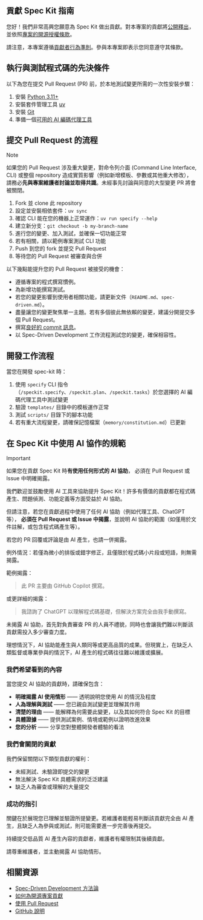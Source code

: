 ## 貢獻 Spec Kit 指南

您好！我們非常高興您願意為 Spec Kit 做出貢獻。對本專案的貢獻將[公開釋出](https://help.github.com/articles/github-terms-of-service/#6-contributions-under-repository-license)，並依照[專案的開源授權條款](LICENSE)。

請注意，本專案遵循[貢獻者行為準則](CODE_OF_CONDUCT.md)。參與本專案即表示您同意遵守其條款。

## 執行與測試程式碼的先決條件

以下為您在提交 Pull Request (PR) 前，於本地測試變更所需的一次性安裝步驟：

1. 安裝 [Python 3.11+](https://www.python.org/downloads/)
1. 安裝套件管理工具 [uv](https://docs.astral.sh/uv/)
1. 安裝 [Git](https://git-scm.com/downloads)
1. 準備一個[可用的 AI 編碼代理工具](README.md#-supported-ai-agents)

## 提交 Pull Request 的流程

>[!NOTE]
>如果您的 Pull Request 涉及重大變更，對命令列介面 (Command Line Interface, CLI) 或整個 repository 造成實質影響（例如新增模板、參數或其他重大修改），請務必**先與專案維護者討論並取得共識**。未經事先討論與同意的大型變更 PR 將會被關閉。

1. Fork 並 clone 此 repository
1. 設定並安裝相依套件：`uv sync`
1. 確認 CLI 能在您的機器上正常運作：`uv run specify --help`
1. 建立新分支：`git checkout -b my-branch-name`
1. 進行您的變更、加入測試，並確保一切功能正常
1. 若有相關，請以範例專案測試 CLI 功能
1. Push 到您的 fork 並提交 Pull Request
1. 等待您的 Pull Request 被審查與合併

以下幾點能提升您的 Pull Request 被接受的機會：

- 遵循專案的程式撰寫慣例。
- 為新增功能撰寫測試。
- 若您的變更影響到使用者相關功能，請更新文件（`README.md`、`spec-driven.md`）。
- 盡量讓您的變更聚焦單一主題。若有多個彼此無依賴的變更，建議分開提交多個 Pull Request。
- 撰寫[良好的 commit 訊息](http://tbaggery.com/2008/04/19/a-note-about-git-commit-messages.html)。
- 以 Spec-Driven Development 工作流程測試您的變更，確保相容性。

## 開發工作流程

當您在開發 spec-kit 時：

1. 使用 `specify` CLI 指令（`/speckit.specify`、`/speckit.plan`、`/speckit.tasks`）於您選擇的 AI 編碼代理工具中測試變更
2. 驗證 `templates/` 目錄中的模板運作正常
3. 測試 `scripts/` 目錄下的腳本功能
4. 若有重大流程變更，請確保記憶檔案（`memory/constitution.md`）已更新

## 在 Spec Kit 中使用 AI 協作的規範

> [!IMPORTANT]
>
> 如果您在貢獻 Spec Kit 時**有使用任何形式的 AI 協助**，
> 必須在 Pull Request 或 Issue 中明確揭露。

我們歡迎並鼓勵使用 AI 工具來協助提升 Spec Kit！許多有價值的貢獻都在程式碼產生、問題偵測、功能定義等方面受益於 AI 協助。

但請注意，若您在貢獻過程中使用了任何 AI 協助（例如代理工具、ChatGPT 等），
**必須在 Pull Request 或 Issue 中揭露**，並說明 AI 協助的範圍（如僅用於文件註解，或包含程式碼產生等）。

若您的 PR 回覆或評論是由 AI 產生，也請一併揭露。

例外情況：若僅為微小的排版或錯字修正，且僅限於程式碼小片段或短語，則無需揭露。

範例揭露：

> 此 PR 主要由 GitHub Copilot 撰寫。

或更詳細的揭露：

> 我諮詢了 ChatGPT 以理解程式碼基礎，但解決方案完全由我手動撰寫。

未揭露 AI 協助，首先對負責審查 PR 的人員不禮貌，同時也會讓我們難以判斷該貢獻需投入多少審查力度。

理想情況下，AI 協助能產生與人類同等或更高品質的成果。但現實上，在缺乏人類監督或專業參與的情況下，AI 產生的程式碼往往難以維護或擴展。

### 我們希望看到的內容

當您提交 AI 協助的貢獻時，請確保包含：

- **明確揭露 AI 使用情形** —— 透明說明您使用 AI 的情況及程度
- **人為理解與測試** —— 您已親自測試變更並理解其作用
- **清楚的理由** —— 能解釋為何需要此變更，以及其如何符合 Spec Kit 的目標  
- **具體證據** —— 提供測試案例、情境或範例以證明改進效果
- **您的分析** —— 分享您對整體開發者體驗的看法

### 我們會關閉的貢獻

我們保留關閉以下類型貢獻的權利：

- 未經測試、未驗證即提交的變更
- 無法解決 Spec Kit 具體需求的泛泛建議
- 缺乏人為審查或理解的大量提交

### 成功的指引

關鍵在於展現您已理解並驗證所提變更。若維護者能輕易判斷該貢獻完全由 AI 產生，且缺乏人為參與或測試，則可能需要進一步完善後再提交。

持續提交低品質 AI 產生內容的貢獻者，維護者有權限制其後續貢獻。

請尊重維護者，並主動揭露 AI 協助情形。

## 相關資源

- [Spec-Driven Development 方法論](./spec-driven.md)
- [如何為開源專案貢獻](https://opensource.guide/how-to-contribute/)
- [使用 Pull Request](https://help.github.com/articles/about-pull-requests/)
- [GitHub 說明](https://help.github.com)

